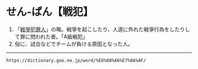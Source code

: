 # せん‐ぱん【戦犯】

1.  「[戦爭犯罪人](https://dictionary.goo.ne.jp/word/%E6%88%A6%E4%BA%89%E7%8A%AF%E7%BD%AA%E4%BA%BA/#jn-126742)」の略。戦爭を起こしたり、人道に外れた戦爭行為をしたりして罪に問われた者。「A級戦犯」
2.  俗に、試合などでチームが負ける原因となった人。

---
`https://dictionary.goo.ne.jp/word/%E6%88%A6%E7%8A%AF/`